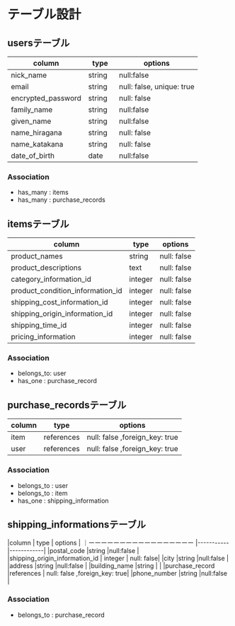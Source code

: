 # テーブル設計

## usersテーブル

|column             |  type     |  options  |
|----------         |---------  |-----------|
|nick_name          |  string   |null:false |
| email             |  string   |null: false, unique: true |
|encrypted_password |  string   | null: false|
| family_name  |  string   | null:false |
| given_name   |  string   | null:false |
| name_hiragana     |  string   | null: false|
| name_katakana     |  string   | null: false|
| date_of_birth     |  date  　 | null:false |

### Association
- has_many : items
- has_many : purchase_records

## itemsテーブル

|column                        | type      |  options   |
|---------------------         | ------------|-----------|
|product_names                 | string     | null: false|
|  product_descriptions        | text      | null: false|
| category_information_id         |  integer   | null: false|
|product_condition_information_id |  integer   | null: false|
|shipping_cost_information_id   |  integer   | null: false|
|shipping_origin_information_id   |  integer   | null: false|
|shipping_time_id                 |  integer   | null: false|
|pricing_information           |  integer   | null: false|

### Association
- belongs_to: user
- has_one :  purchase_record

## purchase_recordsテーブル

|column    | type      |  options   |
|-------   |-----------|------------|
|item      |references | null: false ,foreign_key: true|
|user      |references | null: false ,foreign_key: true|

### Association

- belongs_to : user
- belongs_to : item
- has_one    : shipping_information

## shipping_informationsテーブル

|column                        | type      |  options   |
｜ーーーーーーーーーーーーーーーーー |-----------|------------|
|postal_code                   |string     |null:false  |
|shipping_origin_information_id   |  integer   | null: false|
|city                          |string     |null:false  |
|address                       |string     |null:false  |
|building_name                 |string     |            |
|purchase_record              |references | null: false ,foreign_key: true|
|phone_number                  |string     |null:false  |

### Association
- belongs_to : purchase_record

